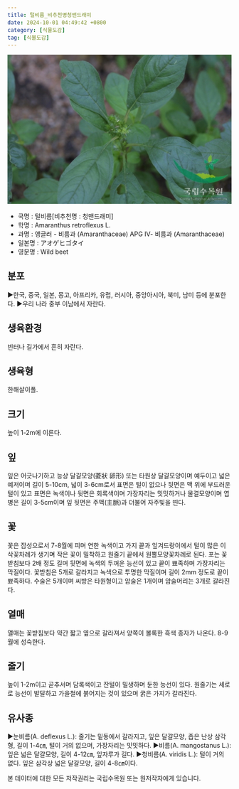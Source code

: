 ```yaml
---
title: 털비름_비추천명청맨드래미
date: 2024-10-01 04:49:42 +0800
category: [식물도감]
tag: [식물도감]
---
```




![털비름[비추천명 : 청맨드래미]](/assets/img/fileUpload/plants/basic/Amaranthaceae/Amaranthus/13267/1_th2.JPG)
- 국명 : 털비름[비추천명 : 청맨드래미]
- 학명 : Amaranthus retroflexus L.
- 과명 : 앵글러 - 비름과 (Amaranthaceae) APG Ⅳ- 비름과 (Amaranthaceae)
- 일본명 : アオゲヒゴタイ
- 영문명 : Wild beet


## 분포
▶한국, 중국, 일본, 몽고, 아프리카, 유럽, 러시아, 중앙아시아, 북미, 남미 등에 분포한다.
▶우리 나라 중부 이남에서 자란다.
## 생육환경
빈터나 길가에서 흔히 자란다.
## 생육형
한해살이풀.
## 크기
높이 1-2m에 이른다.
## 잎
잎은 어긋나기하고 능상 달걀모양(菱狀 卵形) 또는 타원상 달걀모양이며 예두이고 넓은 예저이며 길이 5-10cm, 넓이 3-6cm로서 표면은 털이 없으나 뒷면은 맥 위에 부드러운 털이 있고 표면은 녹색이나 뒷면은 회록색이며 가장자리는 밋밋하거나 물결모양이며 엽병은 길이 3-5cm이며 잎 뒷면은 주맥(主脈)과 더불어 자주빛을 띤다.
## 꽃
꽃은 잡성으로서 7-8월에 피며 연한 녹색이고 가지 끝과 잎겨드랑이에서 털이 많은 이삭꽃차례가 생기며 작은 꽃이 밀착하고 원줄기 끝에서 원뿔모양꽃차례로 된다. 포는 꽃받침보다 2배 정도 길며 뒷면에 녹색의 두꺼운 능선이 있고 끝이 뾰족하며 가장자리는 막질이다. 꽃받침은 5개로 갈라지고 녹색으로 투명한 막질이며 길이 2mm 정도로 끝이 뾰족하다. 수술은 5개이며 씨방은 타원형이고 암술은 1개이며 암술머리는 3개로 갈라진다.
## 열매
열매는 꽃받침보다 약간 짧고 옆으로 갈라져서 양쪽이 볼록한 흑색 종자가 나온다. 8-9월에 성숙한다.
## 줄기
높이 1-2m이고 곧추서며 담록색이고 잔털이 밀생하며 둔한 능선이 있다. 원줄기는 세로로 능선이 발달하고 가을철에 붉어지는 것이 있으며 굵은 가지가 갈라진다.
## 유사종
▶눈비름(A. deflexus L.): 줄기는 밑동에서 갈라지고, 잎은 달걀모양, 좁은 난상 삼각형, 길이 1-4㎝, 털이 거의 없으며, 가장자리는 밋밋하다. 
▶비름(A. mangostanus L.): 잎은 넓은 달걀모양, 길이 4-12㎝, 잎자루가 길다.
▶청비름(A. viridis L.): 털이 거의 없다. 잎은 삼각상 넓은 달걀모양, 길이 4-8㎝이다.






본 데이터에 대한 모든 저작권리는 국립수목원 또는 원저작자에게 있습니다.
